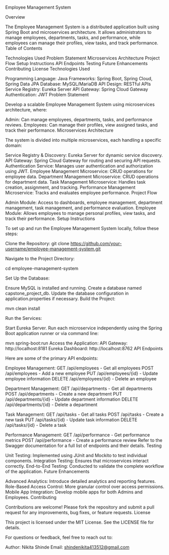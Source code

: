 Employee Management System

Overview

The Employee Management System is a distributed application built using Spring Boot and microservices architecture. It allows administrators to manage employees, departments, tasks, and performance, while employees can manage their profiles, view tasks, and track performance. Table of Contents

Technologies Used Problem Statement Microservices Architecture Project Flow Setup Instructions API Endpoints Testing Future Enhancements Contributing License Technologies Used

Programming Language: Java Frameworks: Spring Boot, Spring Cloud, Spring Data JPA Database: MySQL/MariaDB API Design: RESTful APIs Service Registry: Eureka Server API Gateway: Spring Cloud Gateway Authentication: JWT Problem Statement

Develop a scalable Employee Management System using microservices architecture, where:

Admin: Can manage employees, departments, tasks, and performance reviews. Employees: Can manage their profiles, view assigned tasks, and track their performance. Microservices Architecture

The system is divided into multiple microservices, each handling a specific domain:

Service Registry & Discovery: Eureka Server for dynamic service discovery. API Gateway: Spring Cloud Gateway for routing and securing API requests. Authentication Service: Manages user authentication and authorization using JWT. Employee Management Microservice: CRUD operations for employee data. Department Management Microservice: CRUD operations for department data. Task Management Microservice: Handles task creation, assignment, and tracking. Performance Management Microservice: Tracks and evaluates employee performance. Project Flow

Admin Module: Access to dashboards, employee management, department management, task management, and performance evaluation. Employee Module: Allows employees to manage personal profiles, view tasks, and track their performance. Setup Instructions

To set up and run the Employee Management System locally, follow these steps:

Clone the Repository: git clone https://github.com/your-username/employee-management-system.git

Navigate to the Project Directory:

cd employee-management-system

Set Up the Database:

Ensure MySQL is installed and running. Create a database named capstone_project_db. Update the database configuration in application.properties if necessary. Build the Project:

mvn clean install

Run the Services:

Start Eureka Server. Run each microservice independently using the Spring Boot application runner or via command line:

mvn spring-boot:run
Access the Application: API Gateway: http://localhost:8181 Eureka Dashboard: http://localhost:8762 API Endpoints

Here are some of the primary API endpoints:

Employee Management: GET /api/employees - Get all employees POST /api/employees - Add a new employee PUT /api/employees/{id} - Update employee information DELETE /api/employees/{id} - Delete an employee

Department Management: GET /api/departments - Get all departments POST /api/departments - Create a new department PUT /api/departments/{id} - Update department information DELETE /api/departments/{id} - Delete a department

Task Management: GET /api/tasks - Get all tasks POST /api/tasks - Create a new task PUT /api/tasks/{id} - Update task information DELETE /api/tasks/{id} - Delete a task

Performance Management: GET /api/performance - Get performance metrics POST /api/performance - Create a performance review Refer to the Swagger documentation for a full list of endpoints and their details. Testing

Unit Testing: Implemented using JUnit and Mockito to test individual components. Integration Testing: Ensures that microservices interact correctly. End-to-End Testing: Conducted to validate the complete workflow of the application. Future Enhancements

Advanced Analytics: Introduce detailed analytics and reporting features. Role-Based Access Control: More granular control over access permissions. Mobile App Integration: Develop mobile apps for both Admins and Employees. Contributing

Contributions are welcome! Please fork the repository and submit a pull request for any improvements, bug fixes, or feature requests. License

This project is licensed under the MIT License. See the LICENSE file for details.

For questions or feedback, feel free to reach out to:

Author: Nikita Shinde  Email: shindenikita413512@gmail.com
